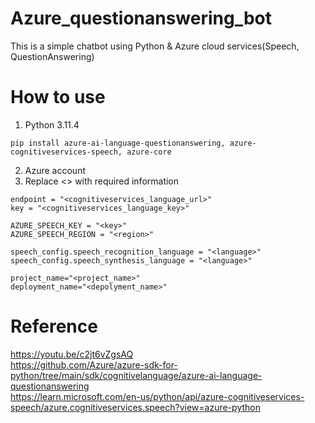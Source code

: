 # Azure_questionanswering_bot

This is a simple chatbot using Python & Azure cloud services(Speech, QuestionAnswering)

# How to use
1. Python 3.11.4
```
pip install azure-ai-language-questionanswering, azure-cognitiveservices-speech, azure-core
```
2. Azure account
3. Replace <> with required information
```
endpoint = "<cognitiveservices_language_url>"
key = "<cognitiveservices_language_key>"

AZURE_SPEECH_KEY = "<key>"
AZURE_SPEECH_REGION = "<region>"

speech_config.speech_recognition_language = "<language>"
speech_config.speech_synthesis_language = "<language>"

project_name="<project_name>"
deployment_name="<depolyment_name>"
```

# Reference
https://youtu.be/c2jt6vZgsAQ \
https://github.com/Azure/azure-sdk-for-python/tree/main/sdk/cognitivelanguage/azure-ai-language-questionanswering \
https://learn.microsoft.com/en-us/python/api/azure-cognitiveservices-speech/azure.cognitiveservices.speech?view=azure-python
